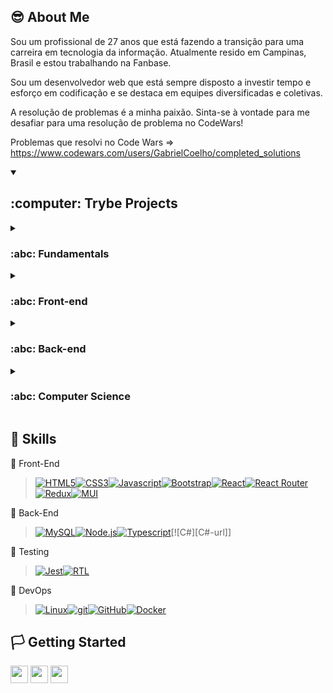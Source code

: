 ## :sunglasses: About Me
Sou um profissional de 27 anos que está fazendo a transição para uma carreira em tecnologia da informação. Atualmente resido em Campinas, Brasil e estou trabalhando na Fanbase.

Sou um desenvolvedor web que está sempre disposto a investir tempo e esforço em codificação e se destaca em equipes diversificadas e coletivas.

A resolução de problemas é a minha paixão. Sinta-se à vontade para me desafiar para uma resolução de problema no CodeWars!

Problemas que resolvi no Code Wars => https://www.codewars.com/users/GabrielCoelho/completed_solutions

<details open>
 <summary><h2>:computer: Trybe Projects</h2></summary>
 
 
<details>
<summary><h3>:abc: Fundamentals</h3></summary>

### 📌 [Lessons Learned](https://github.com/GabrielDevTrybe/lessons_learned)
- Uma página HTML/CSS sobre as lições aprendidas nos três primeiros blocos em Trybe.

### 📌 [Playground Functions](https://github.com/GabrielDevTrybe/playground-functions)
- Aqui esta a resolução de 13 funções que resolvi no inicio do curso

### 📌 [Todo List](https://github.com/arthur-debiasi/trybe-fundamentals-todo-list)
- A todo list page built with Javascript, HTML and CSS. 

### 📌 [Pixels Art](https://github.com/GabrielDevTrybe/Pixels-Art)
- Uma página de pintura de placa de pixels construída com Javascript, HTML e CSS.

### 📌 [Unit Tests](https://github.com/GabrielDevTrybe/js-unit-tests)
- Um Projeto para praticar a implementação de Testes Unitários.

### 📌 [Zoo Functions](https://github.com/GabrielDevTrybe/zoo-functions)
- Uma simulação de um sistema de gerenciamento de zoológico construído para praticar funções JavaScript de ordem superior.

</details>

<details>
<summary><h3>:abc: Front-end</h3></summary>

### 📌 [Shopping Cart](https://github.com/GabrielDevTrybe/Shopping-Cart)
- Carrinhos de compras desenvolvido com Javascript manipulando DOM

### 📌 [Solar System](https://github.com/GabrielDevTrybe/Solar-System)
- React App sobre Planetas e Missões construído com Javascript e React. ([Page](https://solar-system-trybe.vercel.app/))

### 📌 [Tryunfo](https://github.com/GabrielDevTrybe/Tryunfo)
- Um aplicativo de jogo semelhante ao Top Trumps criado com o React.

### 📌 [TrybeTunes](https://github.com/GabrielDevTrybe/TrybeTunes)
- Aplicativo de streaming de música feito com React, usando métodos de ciclo de vida de componentes e React Router.

### 📌 [Front-end Online Store](https://github.com/GabrielDevTrybe/Front-End-Online-Store)
- Aplicação simplificada de uma loja online construída com React.

### 📌 [React Testint Library](https://github.com/GabrielDevTrybe/React-Testing-Library)
- Uma rotina de teste para um aplicativo Pokédex pré-existente usando React Testing Library.

### 📌 [Trybe Wallet](https://github.com/GabrielDevTrybe/Trybewallet)
- Uma carteira para gerenciamento de despesas pessoais construída com Javascript, React e React Redux.

### 📌 [Trivia React Redux](https://github.com/GabrielDevTrybe/Trivia)
- Aplicativo de jogo Trivia desenvolvido com React e React Redux

### 📌 [StarWars Planets Search](https://github.com/GabrielDevTrybe/StarWars)
- Aplicativo que lista e filtra planetas do universo Star Wars usando Context API e Hooks para controlar estados globais.

### 📌 [Recipes App](https://github.com/GabrielDevTrybe/recipes-app-test)
- React App para receitas de bebidas e refeições construídas com Javascript e React, usando React Hooks e Context API. ([page](https://recipes-app-test-one.vercel.app/))

</details>

<details>
<summary><h3>:abc: Back-end</h3></summary>

### 📌 [Docker Todo List](https://github.com/GabrielDevTrybe/Docker-Todo-List)
- "Containerização" de frontend, backend e aplicações de teste usando Docker, criando uma conexão entre eles e orquestrando sua operação.

### 📌 [All for One](https://github.com/GabrielDevTrybe/All-For-One)
- Criação de consultas em SQL utilizando comandos DDL(Data Definition Language), DML(Data Manipulation Language) e DQL(Data Query Language).

### 📌 [One for All](https://github.com/GabrielDevTrybe/One-For-All)
- Criação de bancos de dados, tabelas e consultas em SQL usando comandos DDL, DML e DQL.

### 📌 [Talker Manager](https://github.com/GabrielDevTrybe/Talker-Manager)
- Aplicativo para gerenciamento de dados de palestrantes, no qual é possível cadastrar, visualizar, pesquisar, editar e deletar informações.

### 📌 [Store Manager](https://github.com/GabrielDevTrybe/Store-Manager)
- API RESTful para uma aplicação de gestão de vendas utilizando a arquitetura MSC (model-service-controller).

### 📌 [https://github.com/GabrielDevTrybe/Blogs-API)
- Esta API RESTful para gerenciamento de blog foi construída com Node.js e Sequelize para fornecer funcionalidades de gerenciamento de blog eficientes e escaláveis.

### 📌 [Trybesmith](https://github.com/GabrielDevTrybe/Trybesmith)
- Esta API RESTful para uma loja de itens medievais foi criada com Node.js e TypeScript para gerenciar login, transações e dados do cliente.

### 📌 [Trybers and Dragons](https://github.com/GabrielDevTrybe/Trybers-And-Dragons)
- Projeto desenvolvido em Typescript aplicando os princípios da arquitetura SOLID e os princípios de POO

### 📌 [Trybe Futebol Clube](https://github.com/GabrielDevTrybe/Trybe-FutebolClube)
- Site informativo sobre partidas e classificações de futebol! soccer

</details>

<details>
<summary><h3>:abc: Computer Science</h3></summary>
</details>
 
</details>

## 🔨 Skills

📍 Front-End

> [![HTML5][HTML5]][HTML5-url][![CSS3][CSS3]][CSS3-url][![Javascript][Javascript]][Javascript-url][![Bootstrap][Bootstrap.com]][Bootstrap-url][![React][React.js]][React-url][![React Router][ReactRouter]][ReactRouter-url][![Redux][React-Redux.js]][React-Redux-url][![MUI][MUI]][MUI-url]

📍 Back-End
> [![MySQL][MySQL]][MySQL-url][![Node.js][Node.js]][Node.js-url][![Typescript][Typescript]][Typescript-url][![C#][C#-url]]

📍 Testing

 > [![Jest][Jest]][Jest-url][![RTL][RTL]][RTL-url]

📍 DevOps

 >[![Linux][Linux]][Linux-url][![git][git]][git-url][![GitHub][GitHub]][GitHub-url][![Docker][Docker]][Docker-url]

## 🏳️ Getting Started

<div align="left" style="display: inline_block">
  <a href="https://meu-portifolio-blond-nine.vercel.app/" target="_blank"><img height="28rem" src="https://img.shields.io/badge/my_portfolio-3fc337?style=for-the-badge" target="_blank"></a> 
  <a href="https://www.linkedin.com/in/gabriel-coelho-dev-junior/" target="_blank"><img height="28rem" src="https://img.shields.io/badge/LinkedIn-0077B5?style=for-the-badge&logo=linkedin&logoColor=white"></a> 
 <a href = "mailto:gabrielcoelhodeoliveira95@gmail.com"><img height="28rem" src="https://img.shields.io/badge/gmail-D14836?style=for-the-badge&logo=gmail&logoColor=white" target="_blank"></a>
</div>

 
<!-- FRONT END -->
[HTML5]: https://img.shields.io/badge/html5-E34F26?style=for-the-badge&logo=html5&logoColor=white
[HTML5-URL]: https://developer.mozilla.org/en-US/docs/Glossary/HTML5
[CSS3]: https://img.shields.io/badge/css_3-1572B6?style=for-the-badge&logo=css3&logoColor=white
[CSS3-url]: https://developer.mozilla.org/pt-BR/docs/Web/CSS
[Javascript]: https://img.shields.io/badge/javascript-F7DF1E?style=for-the-badge&logo=javascript&logoColor=white
[Javascript-url]: https://developer.mozilla.org/pt-BR/docs/Web/JavaScript
[Bootstrap.com]: https://img.shields.io/badge/Bootstrap-563D7C?style=for-the-badge&logo=bootstrap&logoColor=white
[Bootstrap-url]: https://getbootstrap.com
[MUI]: https://img.shields.io/badge/material_ui-007FFF?style=for-the-badge&logo=mui&logoColor=white
[MUI-url]: https://img.shields.io/badge/material_ui-007FFF?style=for-the-badge&logo=mui&logoColor=white
[React.js]: https://img.shields.io/badge/React-20232A?style=for-the-badge&logo=react&logoColor=61DAFB
[React-url]: https://reactjs.org/
[React-Redux.js]: https://img.shields.io/badge/react_redux-764ABC?style=for-the-badge&logo=redux&logoColor=white
[React-Redux-url]: https://react-redux.js.org/
[ReactRouter]: https://img.shields.io/badge/React_Router-20232A?style=for-the-badge&logo=reactrouter&logoColor=CA4245
[ReactRouter-url]: https://reactrouter.com/en/main

<!-- BACK-END -->
[MySQL]: https://img.shields.io/badge/mysql-4479A1?style=for-the-badge&logo=mysql&logoColor=white
[MySQL-url]: https://dev.mysql.com/doc/
[Node.js]: https://img.shields.io/badge/node.js-339933?style=for-the-badge&logo=node.js&logoColor=white
[Node.js-url]: https://nodejs.org/
[Typescript]: https://img.shields.io/badge/typescript-3178C6?style=for-the-badge&logo=typescript&logoColor=white
[Typescript-url]: https://www.typescriptlang.org/
[Typescript-url]: https://www.typescriptlang.org/
[Docker]: https://img.shields.io/badge/docker-2496ED?style=for-the-badge&logo=docker&logoColor=white
[Docker-url]: https://www.docker.com/

<!-- TESTING -->
[Jest]: https://img.shields.io/badge/jest-C21325?style=for-the-badge&logo=jest&logoColor=white
[Jest-url]: https://jestjs.io/
[RTL]: https://img.shields.io/badge/testing_library-E33332?style=for-the-badge&logo=testing-library&logoColor=white
[RTL-url]: https://testing-library.com/

<!-- DEV OPS -->
[Linux]: https://img.shields.io/badge/linux-FCC624?style=for-the-badge&logo=linux&logoColor=white
[Linux-url]: https://www.linux.org/
[git]: https://img.shields.io/badge/git-F05032?style=for-the-badge&logo=git&logoColor=white
[git-url]: https://git-scm.com/doc
[GitHub]: https://img.shields.io/badge/git_hub-181717?style=for-the-badge&logo=github&logoColor=white
[GitHub-url]: https://github.com/

